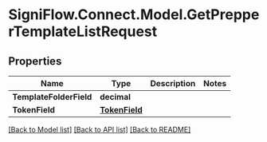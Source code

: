 
# SigniFlow.Connect.Model.GetPrepperTemplateListRequest

## Properties

Name | Type | Description | Notes
------------ | ------------- | ------------- | -------------
**TemplateFolderField** | **decimal** |  | 
**TokenField** | [**TokenField**](TokenField.md) |  | 

[[Back to Model list]](../README.md#documentation-for-models)
[[Back to API list]](../README.md#documentation-for-api-endpoints)
[[Back to README]](../README.md)

